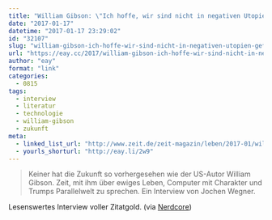 ```yaml
---
title: "William Gibson: \"Ich hoffe, wir sind nicht in negativen Utopien gefangen\""
date: "2017-01-17"
datetime: "2017-01-17 23:29:02"
id: "32107"
slug: "william-gibson-ich-hoffe-wir-sind-nicht-in-negativen-utopien-gefangen"
url: "https://eay.cc/2017/william-gibson-ich-hoffe-wir-sind-nicht-in-negativen-utopien-gefangen/"
author: "eay"
format: "link"
categories:
  - 0815
tags:
  - interview
  - literatur
  - technologie
  - william-gibson
  - zukunft
meta:
  - linked_list_url: "http://www.zeit.de/zeit-magazin/leben/2017-01/william-gibson-science-fiction-neuromancer-cyberspace-futurist"
  - yourls_shorturl: "http://eay.li/2w9"
---
```


> Keiner hat die Zukunft so vorhergesehen wie der US-Autor William Gibson. Zeit, mit ihm über ewiges Leben, Computer mit Charakter und Trumps Parallelwelt zu sprechen. Ein Interview von Jochen Wegner.

Lesenswertes Interview voller Zitatgold. (via [Nerdcore](http://www.nerdcore.de/2017/01/12/william-gibson-ueber-die-bizarre-neue-realitaet/))
